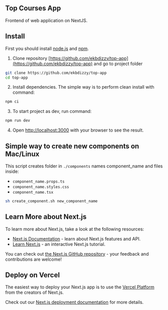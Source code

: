 ## Top Courses App
Frontend of web application on NextJS.

## Install
First you should install [node.js](https://nodejs.org/) and [npm](https://www.npmjs.com/).  

1. Clone repository [https://github.com/ekbdizzy/top-app](https://github.com/ekbdizzy/top-app) and go to project folder
```bash
git clone https://github.com/ekbdizzy/top-app
cd top-app
```
2. Install dependencies. The simple way is to perform clean install with command:
```bash
npm ci
```
3. To start project as dev, run command:
```bash
npm run dev
```
4. Open [http://localhost:3000](http://localhost:3000) with your browser to see the result.

## Simple way to create new components on Mac/Linux
This script creates folder in `./components` names component_name and files inside:
- `component_name.props.ts`
- `component_name.styles.css`
- `component_name.tsx`
```bash
sh create_component.sh new_component_name
```


## Learn More about Next.js

To learn more about Next.js, take a look at the following resources:

- [Next.js Documentation](https://nextjs.org/docs) - learn about Next.js features and API.
- [Learn Next.js](https://nextjs.org/learn) - an interactive Next.js tutorial.

You can check out [the Next.js GitHub repository](https://github.com/vercel/next.js/) - your feedback and contributions are welcome!

## Deploy on Vercel

The easiest way to deploy your Next.js app is to use the [Vercel Platform](https://vercel.com/new?utm_medium=default-template&filter=next.js&utm_source=create-next-app&utm_campaign=create-next-app-readme) from the creators of Next.js.

Check out our [Next.js deployment documentation](https://nextjs.org/docs/deployment) for more details.
